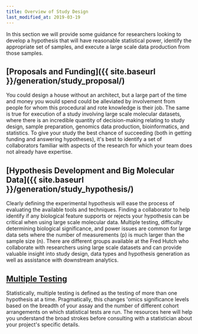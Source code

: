 ```yaml
---
title: Overview of Study Design
last_modified_at: 2019-03-19
---
```

In this section we will provide some guidance for researchers looking to develop a hypothesis that will have reasonable statistical power, identify the appropriate set of samples, and execute a large scale data production from those samples.  

## [Proposals and Funding]({{ site.baseurl }}/generation/study_proposal/)
You could design a house without an architect, but a large part of the time and money you would spend could be alleviated by involvement from people for whom this procedural and rote knowledge is their job.  The same is true for execution of a study involving large scale molecular datasets, where there is an incredible quantity of decision-making relating to study design, sample preparation, genomics data production, bioinformatics, and statistics. To give your study the best chance of succeeding (both in getting funding and answering hypotheses), it's best to identify a set of collaborators familiar with aspects of the research for which your team does not already have expertise.  

## [Hypothesis Development and Big Molecular Data]({{ site.baseurl }}/generation/study_hypothesis/)
Clearly defining the experimental hypothesis will ease the process of evaluating the available tools and techniques.  Finding a collaborator to help identify if any biological feature supports or rejects your hypothesis can be critical when using large scale molecular data.  Multiple testing, difficulty determining biological significance, and power issues are common for large data sets where the number of measurements (p) is much larger than the sample size (n). There are different groups available at the Fred Hutch who collaborate with researchers using large scale datasets and can provide valuable insight into study design, data types and hypothesis generation as well as assistance with downstream analytics.  


## [Multiple Testing](/generation/multiple_testing/)
Statistically, multiple testing is defined as the testing of more than one hypothesis at a time.  Pragmatically, this changes 'omics significance levels based on the breadth of your assay and the number of different cohort arrangements on which statistical tests are run. The resources here will help you understand the broad strokes before consulting with a statistician about your project's specific details.
